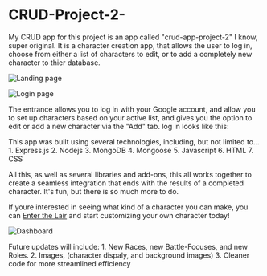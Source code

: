 # CRUD-Project-2-
  My CRUD app for this project is an app called "crud-app-project-2" I know, super original. It is a character creation app, that allows the user to log in, choose from either a list of characters to edit, or to add a completely new character to thier database. 

![Landing page](./images/landingpage.png "Landing Page")

![Login page](images//public/images/login.png "Login Page")



  The entrance allows you to log in with your Google account, and allow you to set up characters based on your active list, and gives you the option to edit or add a new character via the "Add" tab. log in looks like this:

  This app was built using several technologies, including, but not limited to...
    1. Express.js
    2. Nodejs
    3. MongoDB
    4. Mongoose
    5. Javascript
    6. HTML
    7. CSS

  All this, as well as several libraries and add-ons, this all works together to create a seamless integration that ends with the results of a completed character. It's fun, but there is so much more to do.

  If youre interested in seeing what kind of a character you can make, you can [Enter the Lair](https://git.heroku.com/crud-app-project-2.git) and start customizing your own character today!

![Dashboard](images//public/images/dashboard.png "Dashboard")


  Future updates will include:
    1. New Races, new Battle-Focuses, and new Roles.
    2. Images, (character dispaly, and background images)
    3. Cleaner code for more streamlined efficiency



